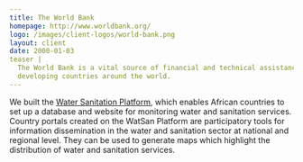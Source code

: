 ```yaml
---
title: The World Bank
homepage: http://www.worldbank.org/
logo: /images/client-logos/world-bank.png
layout: client
date: 2000-01-03
teaser |
  The World Bank is a vital source of financial and technical assistance to
  developing countries around the world.
---
```


We built the [Water Sanitation Platform][watsan], which enables African countries
to set up a database and website for monitoring water and sanitation services.
Country portals created on the WatSan Platform are participatory tools for information
dissemination in the water and sanitation sector at national and regional level.
They can be used to generate maps which highlight the distribution of water and sanitation services. 

[watsan]: http://www.watsanportal.org